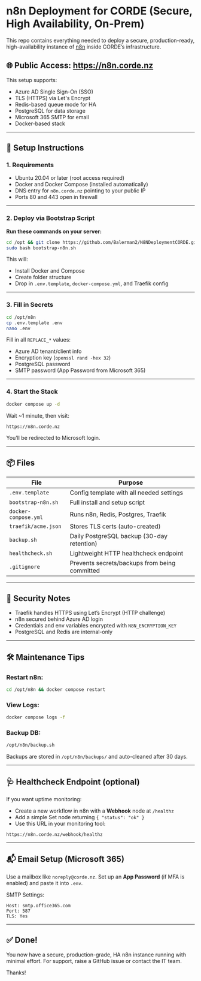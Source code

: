 # n8n Deployment for CORDE (Secure, High Availability, On-Prem)

This repo contains everything needed to deploy a secure, production-ready, high-availability instance of [n8n](https://n8n.io/) inside CORDE’s infrastructure.

## 🌐 Public Access: https://n8n.corde.nz

This setup supports:
- Azure AD Single Sign-On (SSO)
- TLS (HTTPS) via Let's Encrypt
- Redis-based queue mode for HA
- PostgreSQL for data storage
- Microsoft 365 SMTP for email
- Docker-based stack

---

## 🔧 Setup Instructions

### 1. Requirements
- Ubuntu 20.04 or later (root access required)
- Docker and Docker Compose (installed automatically)
- DNS entry for `n8n.corde.nz` pointing to your public IP
- Ports 80 and 443 open in firewall

---

### 2. Deploy via Bootstrap Script

**Run these commands on your server:**

```bash
cd /opt && git clone https://github.com/Balerman2/N8NDeploymentCORDE.git n8n && cd n8n
sudo bash bootstrap-n8n.sh
```

This will:
- Install Docker and Compose
- Create folder structure
- Drop in `.env.template`, `docker-compose.yml`, and Traefik config

---

### 3. Fill in Secrets

```bash
cd /opt/n8n
cp .env.template .env
nano .env
```

Fill in all `REPLACE_*` values:
- Azure AD tenant/client info
- Encryption key (`openssl rand -hex 32`)
- PostgreSQL password
- SMTP password (App Password from Microsoft 365)

---

### 4. Start the Stack

```bash
docker compose up -d
```

Wait ~1 minute, then visit:
```
https://n8n.corde.nz
```
You’ll be redirected to Microsoft login.

---

## 📦 Files

| File                | Purpose                                  |
|---------------------|------------------------------------------|
| `.env.template`     | Config template with all needed settings |
| `bootstrap-n8n.sh`  | Full install and setup script            |
| `docker-compose.yml`| Runs n8n, Redis, Postgres, Traefik       |
| `traefik/acme.json` | Stores TLS certs (auto-created)          |
| `backup.sh`         | Daily PostgreSQL backup (30-day retention) |
| `healthcheck.sh`    | Lightweight HTTP healthcheck endpoint    |
| `.gitignore`        | Prevents secrets/backups from being committed |

---

## 🔐 Security Notes

- Traefik handles HTTPS using Let’s Encrypt (HTTP challenge)
- n8n secured behind Azure AD login
- Credentials and env variables encrypted with `N8N_ENCRYPTION_KEY`
- PostgreSQL and Redis are internal-only

---

## 🛠 Maintenance Tips

### Restart n8n:
```bash
cd /opt/n8n && docker compose restart
```

### View Logs:
```bash
docker compose logs -f
```

### Backup DB:
```bash
/opt/n8n/backup.sh
```

Backups are stored in `/opt/n8n/backups/` and auto-cleaned after 30 days.

---

## 🩺 Healthcheck Endpoint (optional)

If you want uptime monitoring:
- Create a new workflow in n8n with a **Webhook** node at `/healthz`
- Add a simple Set node returning `{ "status": "ok" }`
- Use this URL in your monitoring tool:

```
https://n8n.corde.nz/webhook/healthz
```

---

## 📬 Email Setup (Microsoft 365)

Use a mailbox like `noreply@corde.nz`. Set up an **App Password** (if MFA is enabled) and paste it into `.env`.

SMTP Settings:
```
Host: smtp.office365.com
Port: 587
TLS: Yes
```

---

## ✅ Done!

You now have a secure, production-grade, HA n8n instance running with minimal effort. For support, raise a GitHub issue or contact the IT team.

Thanks!